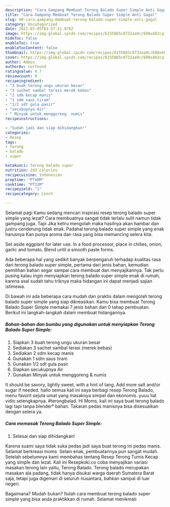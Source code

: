 ```yaml
---
description: "Cara Gampang Membuat Terong Balado Super Simple Anti Gagal"
title: "Cara Gampang Membuat Terong Balado Super Simple Anti Gagal"
slug: 90-cara-gampang-membuat-terong-balado-super-simple-anti-gagal
category: Uncategorized
date: 2022-07-05T03:57:21.876Z
image: https://img-global.cpcdn.com/recipes/6155865c8732aa9c/680x482cq70/terong-balado-super-simple-foto-resep-utama.jpg
hideToc: false
enableToc: true
enableTocContent: false
thumbnail: https://img-global.cpcdn.com/recipes/6155865c8732aa9c/680x482cq70/terong-balado-super-simple-foto-resep-utama.jpg
cover: https://img-global.cpcdn.com/recipes/6155865c8732aa9c/680x482cq70/terong-balado-super-simple-foto-resep-utama.jpg
author: Admin
authorAv: notfound
ratingvalue: 4.7
reviewcount: 8
recipeingredient:
- "3 buah terong ungu ukuran besar"
- "3 sachet sambal terasi merek bebas"
- "2 sdm kecap manis"
- "1 sdm saus tiram"
- "1/2 sdt gula pasir"
- "secukupnya Air"
- " Minyak untuk menggoreng  numis"
recipeinstructions:

- "Sudah jadi dan siap dihidangkan!"
categories:
- Resep
tags:
- terong
- balado
- super

katakunci: terong balado super 
nutrition: 243 calories
recipecuisine: Indonesian
preptime: "PT40M"
cooktime: "PT32M"
recipeyield: "1"
recipecategory: Lunch

---
```



Selamat pagi Kamu sedang mencari inspirasi resep terong balado super simple yang lezat? Cara membuatnya sangat tidak terlalu sulit namun tidak gampang juga. Tapi Jika keliru mengolah maka hasilnya akan hambar dan justru cenderung tidak enak. Padahal terong balado super simple yang enak harusnya Kan punya aroma dan rasa yang bisa memancing selera kita.


Set aside eggplant for later use. In a food processor, place in chilies, onion, garlic and tomato. Blend until a smooth paste forms.

Ada beberapa hal yang sedikit banyak berpengaruh terhadap kualitas rasa dari terong balado super simple, pertama dari jenis bahan, kemudian pemilihan bahan segar sampai cara membuat dan menyajikannya. Tak perlu pusing kalau ingin menyiapkan terong balado super simple enak di rumah, karena asal sudah tahu triknya maka hidangan ini dapat menjadi sajian istimewa.


Di bawah ini ada beberapa cara mudah dan praktis dalam mengolah terong balado super simple yang siap dikreasikan. Kamu bisa membuat Terong Balado Super Simple memakai 7 jenis bahan dan 0 tahap pembuatan. Berikut ini langkah-langkah dalam membuat hidangannya.

<!--inarticleads1-->

##### Bahan-bahan dan bumbu yang digunakan untuk menyiapkan Terong Balado Super Simple:

1. Siapkan 3 buah terong ungu ukuran besar
1. Sediakan 3 sachet sambal terasi (merek bebas)
1. Sediakan 2 sdm kecap manis
1. Gunakan 1 sdm saus tiram
1. Gunakan 1/2 sdt gula pasir
1. Siapkan secukupnya Air
1. Gunakan  Minyak untuk menggoreng &amp; numis


It should be savory, lightly sweet, with a hint of tang. Add more salt and/or sugar if needed. hallo semua kali ini saya berbagi resep Terong Balado, menu favorit sejuta umat yang masaknya simpel dan ekonomis. yuuu liat vidio selengkapnya. #terongbalad. Hi Moms, kali ini saya buat terong balado lagi tapi tanpa blender² bahan. Takaran pedas manisnya bisa disesuaikan dengan selera ya. 

<!--inarticleads2-->

##### Cara memasak Terong Balado Super Simple:


1. Selesai dan siap dihidangkan!

Karena suami saya tidak suka pedas jadi saya buat terong ini pedas manis. Selamat berkreasi moms ️ Selain enak, pembuatannya pun sangat mudah. Setelah sebelumnya kami membahas tentang Resep Terong Tumis Kecap yang simple dan lezat. Kali ini Resepkoki.co coba menyajikan variasi masakan terong lain yaitu, Terong Balado. Terong balado merupakan masakan ala padang, tidak hanya disukai warga daerah Sumatera Barat saja, tetapi juga digemari di seluruh nusantara, bahkan sampai di luar negeri. 

Bagaimana? Mudah bukan? Itulah cara membuat terong balado super simple yang bisa anda praktikkan di rumah. Selamat menikmati
